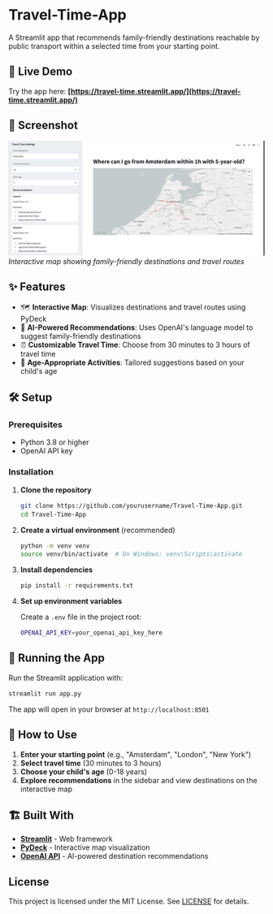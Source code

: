 # Travel-Time-App

A Streamlit app that recommends family-friendly destinations reachable by public transport within a selected time from your starting point.

## 🚀 Live Demo

Try the app here: **[https://travel-time.streamlit.app/](https://travel-time.streamlit.app/)**

## 📸 Screenshot

![Travel Time App Screenshot](screenshot.png)
*Interactive map showing family-friendly destinations and travel routes*

## ✨ Features

- 🗺️ **Interactive Map**: Visualizes destinations and travel routes using PyDeck
- 🤖 **AI-Powered Recommendations**: Uses OpenAI's language model to suggest family-friendly destinations
- ⏰ **Customizable Travel Time**: Choose from 30 minutes to 3 hours of travel time
- 👶 **Age-Appropriate Activities**: Tailored suggestions based on your child's age

## 🛠️ Setup

### Prerequisites
- Python 3.8 or higher
- OpenAI API key

### Installation

1. **Clone the repository**
   ```bash
   git clone https://github.com/yourusername/Travel-Time-App.git
   cd Travel-Time-App
   ```

2. **Create a virtual environment** (recommended)
   ```bash
   python -m venv venv
   source venv/bin/activate  # On Windows: venv\Scripts\activate
   ```

3. **Install dependencies**
   ```bash
   pip install -r requirements.txt
   ```

4. **Set up environment variables**
   
   Create a `.env` file in the project root:
   ```bash
   OPENAI_API_KEY=your_openai_api_key_here
   ```

## 🚀 Running the App

Run the Streamlit application with:

```bash
streamlit run app.py
```

The app will open in your browser at `http://localhost:8501`

## 🎯 How to Use

1. **Enter your starting point** (e.g., "Amsterdam", "London", "New York")
2. **Select travel time** (30 minutes to 3 hours)
3. **Choose your child's age** (0-18 years)
4. **Explore recommendations** in the sidebar and view destinations on the interactive map

## 🏗️ Built With

- **[Streamlit](https://streamlit.io/)** - Web framework
- **[PyDeck](https://pydeck.gl/)** - Interactive map visualization
- **[OpenAI API](https://openai.com/)** - AI-powered destination recommendations

## License

This project is licensed under the MIT License. See [LICENSE](LICENSE) for details.
